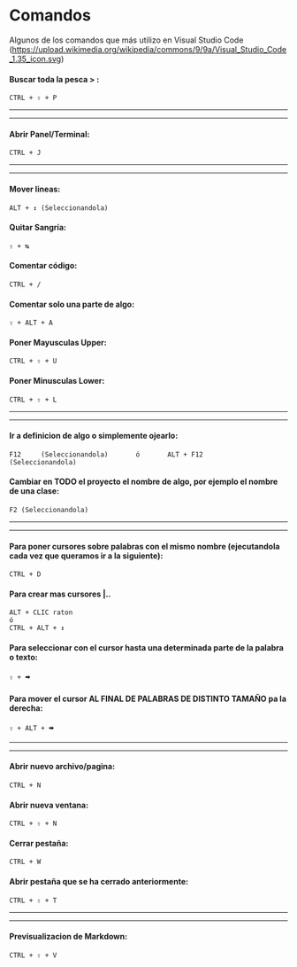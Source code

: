 # Comandos
Algunos de los comandos que más utilizo en Visual Studio Code
(https://upload.wikimedia.org/wikipedia/commons/9/9a/Visual_Studio_Code_1.35_icon.svg)

#### Buscar toda la pesca > :

    CTRL + ⇧ + P

---------------------------------------------------------------    
---------------------------------------------------------------

#### Abrir Panel/Terminal:

    CTRL + J

---------------------------------------------------------------
---------------------------------------------------------------

#### Mover lineas:

    ALT + ↕ (Seleccionandola)

#### Quitar Sangría:

    ⇧ + ↹

#### Comentar código:

    CTRL + /

#### Comentar solo una parte de algo:

    ⇧ + ALT + A

#### Poner Mayusculas Upper:

    CTRL + ⇧ + U

#### Poner Minusculas Lower:

    CTRL + ⇧ + L
---------------------------------------------------------------

---------------------------------------------------------------

#### Ir a definicion de algo o simplemente ojearlo:

    F12     (Seleccionandola)       ó       ALT + F12     (Seleccionandola) 

#### Cambiar en TODO el proyecto el nombre de algo, por ejemplo el nombre de una clase:

    F2 (Seleccionandola)

---------------------------------------------------------------

---------------------------------------------------------------

#### Para poner cursores sobre palabras con el mismo nombre (ejecutandola cada vez que queramos ir a la siguiente):

    CTRL + D 

#### Para crear mas cursores |..

    ALT + CLIC raton
    ó
    CTRL + ALT + ↕

#### Para seleccionar con el cursor hasta una determinada parte de la palabra o texto:

    ⇧ + 🠮

#### Para mover el cursor AL FINAL DE PALABRAS DE DISTINTO TAMAÑO pa la derecha:

    ⇧ + ALT + 🠮
---------------------------------------------------------------

---------------------------------------------------------------
#### Abrir nuevo archivo/pagina:

    CTRL + N

#### Abrir nueva ventana:

    CTRL + ⇧ + N

#### Cerrar pestaña:

    CTRL + W

#### Abrir pestaña que se ha cerrado anteriormente:

    CTRL + ⇧ + T
---------------------------------------------------------------

---------------------------------------------------------------
#### Previsualizacion de Markdown:

    CTRL + ⇧ + V



